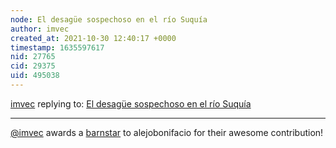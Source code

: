 ```yaml
---
node: El desagüe sospechoso en el río Suquía
author: imvec
created_at: 2021-10-30 12:40:17 +0000
timestamp: 1635597617
nid: 27765
cid: 29375
uid: 495038
---
```




[imvec](../profile/imvec) replying to: [El desagüe sospechoso en el río Suquía](../notes/alejobonifacio/10-13-2021/el-desague-sospechoso-en-el-rio-suquia)

----
[@imvec](/profile/imvec) awards a <a href="//publiclab.org/wiki/barnstars">barnstar</a> to alejobonifacio for their awesome contribution!
